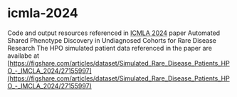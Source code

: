 # icmla-2024
Code and output resources referenced in [ICMLA 2024](https://www.icmla-conference.org/icmla24/acceptedpapers.html) paper Automated Shared Phenotype Discovery in Undiagnosed Cohorts for Rare Disease Research
The HPO simulated patient data referenced in the paper are availabe at [https://figshare.com/articles/dataset/Simulated_Rare_Disease_Patients_HPO_-_IMCLA_2024/27155997](https://figshare.com/articles/dataset/Simulated_Rare_Disease_Patients_HPO_-_IMCLA_2024/27155997)
